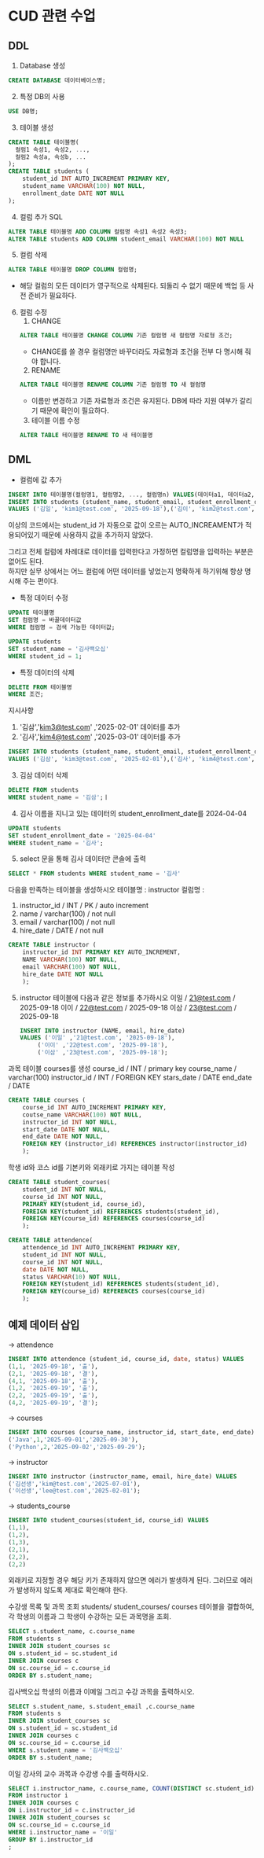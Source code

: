 # CUD 관련 수업

## DDL

1. Database 생성

```sql
CREATE DATABASE 데이터베이스명;
```

2. 특정 DB의 사용

```sql
USE DB명;
```

3. 테이블 생성

```sql
CREATE TABLE 테이블명(
  컬럼1 속성1, 속성2, ...,
  컬럼2 속성a, 속성b, ...
);
CREATE TABLE students (
	student_id INT AUTO_INCREMENT PRIMARY KEY,
	student_name VARCHAR(100) NOT NULL,
	enrollment_date DATE NOT NULL
);
```

4. 컬럼 추가 SQL

```sql
ALTER TABLE 테이블명 ADD COLUMN 컬럼명 속성1 속성2 속성3;
ALTER TABLE students ADD COLUMN student_email VARCHAR(100) NOT NULL
```

5. 컬럼 삭제

```sql
ALTER TABLE 테이블명 DROP COLUMN 컬럼명;
```

- 해당 컬럼의 모든 데이터가 영구적으로 삭제된다. 되돌리 수 없기 때문에 백업 등 사전 준비가 필요하다.

6. 컬럼 수정
   1. CHANGE
   ```sql
   ALTER TABLE 테이블명 CHANGE COLUMN 기존 컬럼명 새 컬럼명 자료형 조건;
   ```
   - CHANGE를 쓸 경우 컬럼명만 바꾸더라도 자료형과 조건을 전부 다 명시해 줘야 합니다.
   2. RENAME
   ```sql
   ALTER TABLE 테이블명 RENAME COLUMN 기존 컬럼명 TO 새 컬럼명
   ```
   - 이름만 변경하고 기존 자료형과 조건은 유지된다. DB에 따라 지원 여부가 갈리기 때문에 확인이 필요하다.
   3. 테이블 이름 수정
   ```sql
   ALTER TABLE 테이블명 RENAME TO 새 테이블명
   ```

## DML

- 컬럼에 값 추가

```sql
INSERT INTO 테이블명(컬럼명1, 컬럼명2, ..., 컬럼명n) VALUES(데이터a1, 데이터a2, ..., 데이터an),(데이터b1, 데이터b2, ..., 데이터bn);
INSERT INTO students (student_name, student_email, student_enrollment_date)
VALUES ('김일', 'kim1@test.com', '2025-09-18'),('김이', 'kim2@test.com', '2025-01-01');
```

이상의 코드에서는 student_id 가 자동으로 값이 오르는 AUTO_INCREAMENT가 적용되어있기 때문에 사용하지 값을 추가하지 않았다.

그리고 전체 컬럼에 차례대로 데이터를 입력한다고 가정하면 컬럼명을 입력하는 부분은 없어도 된다.  
하지만 실무 상에서는 어느 컬럼에 어떤 데이터를 넣었는지 명확하게 하기위해 항상 명시해 주는 편이다.

- 특정 데이터 수정

```sql
UPDATE 테이블명
SET 컴럼명 = 바꿀데이터값
WHERE 컴럼명 = 검색 가능한 데이터값;

UPDATE students
SET student_name = '김사백오십'
WHERE student_id = 1;
```

- 특정 데이터의 삭제

```sql
DELETE FROM 테이블명
WHERE 조건;


```

지시사항

1. '김삼','kim3@test.com' ,'2025-02-01' 데이터를 추가
2. '김사','kim4@test.com' ,'2025-03-01' 데이터를 추가

```sql
INSERT INTO students (student_name, student_email, student_enrollment_date)
VALUES ('김삼', 'kim3@test.com', '2025-02-01'),('김사', 'kim4@test.com', '2025-03-01')
```

3. 김삼 데이터 삭제

```sql
DELETE FROM students
WHERE student_name = '김삼';ㅣ
```

4. 김사 이름을 지니고 있는 데이터의 student_enrollment_date를 2024-04-04

```sql
UPDATE students
SET student_enrollment_date = '2025-04-04'
WHERE student_name = '김사';
```

5. select 문을 통해 김사 데이터만 콘솔에 출력

```sql
SELECT * FROM students WHERE student_name = '김사'
```

다음을 만족하는 테이블을 생성하시오
테이블명 : instructor
컬럼명 :

1. instructor_id / INT / PK / auto increment
2. name / varchar(100) / not null
3. email / varchar(100) / not null
4. hire_date / DATE / not null

```sql
CREATE TABLE instructor (
	instructor_id INT PRIMARY KEY AUTO_INCREMENT,
	NAME VARCHAR(100) NOT NULL,
	email VARCHAR(100) NOT NULL,
	hire_date DATE NOT NULL
	);
```

5. instructor 테이블에 다음과 같은 정보를 추가하시오
   이일 / 21@test.com / 2025-09-18
   이이 / 22@test.com / 2025-09-18
   이삼 / 23@test.com / 2025-09-18
   ```sql
   INSERT INTO instructor (NAME, email, hire_date)
   VALUES ('이일' ,'21@test.com', '2025-09-18'),
   		('이이' ,'22@test.com', '2025-09-18'),
   		('이삼' ,'23@test.com', '2025-09-18');
   ```

과목 테이블 courses를 생성
course_id / INT / primary key
course_name / varchar(100)
instructor_id / INT / FOREIGN KEY
stars_date / DATE
end_date / DATE

```sql
CREATE TABLE courses (
	course_id INT AUTO_INCREMENT PRIMARY KEY,
	coutse_name VARCHAR(100) NOT NULL,
	instructor_id INT NOT NULL,
	start_date DATE NOT NULL,
	end_date DATE NOT NULL,
	FOREIGN KEY (instructor_id) REFERENCES instructor(instructor_id)
	);
```

학생 id와 코스 id를 기본키와 외래키로 가지는 테이블 작성

```sql
CREATE TABLE student_courses(
	student_id INT NOT NULL,
	course_id INT NOT NULL,
	PRIMARY KEY(student_id, course_id),
	FOREIGN KEY(student_id) REFERENCES students(student_id),
	FOREIGN KEY(course_id) REFERENCES courses(course_id)
	);
```

```sql
CREATE TABLE attendence(
	attendence_id INT AUTO_INCREMENT PRIMARY KEY,
	student_id INT NOT NULL,
	course_id INT NOT NULL,
	date DATE NOT NULL,
	status VARCHAR(10) NOT NULL,
	FOREIGN KEY(student_id) REFERENCES students(student_id),
	FOREIGN KEY(course_id) REFERENCES courses(course_id)
	);
```

## 예제 데이터 삽입

-> attendence

```sql
INSERT INTO attendence (student_id, course_id, date, status) VALUES
(1,1, '2025-09-18', '출'),
(2,1, '2025-09-18', '결'),
(4,1, '2025-09-18', '출'),
(1,2, '2025-09-19', '출'),
(2,2, '2025-09-19', '출'),
(4,2, '2025-09-19', '결');
```

-> courses

```sql
INSERT INTO courses (course_name, instructor_id, start_date, end_date) VALUES
('Java',1,'2025-09-01','2025-09-30'),
('Python',2,'2025-09-02','2025-09-29');
```

-> instructor

```sql
INSERT INTO instructor (instructor_name, email, hire_date) VALUES
('김선생','kim@test.com','2025-07-01'),
('이선생','lee@test.com','2025-02-01');
```

-> students_course

```sql
INSERT INTO student_courses(student_id, course_id) VALUES
(1,1),
(1,2),
(1,3),
(2,1),
(2,2),
(2,2)
```

외래키로 지정할 경우 해당 키가 존재하지 않으면 에러가 발생하게 된다. 그러므로 에러가 발생하지 않도록 제대로 확인해야 한다.

수강생 목록 및 과목 조회
students/ student_courses/ courses 테이블을 결합하여, 각 학생의 이름과 그 학생이 수강하는 모든 과목명을 조회.

```sql
SELECT s.student_name, c.course_name
FROM students s
INNER JOIN student_courses sc
ON s.student_id = sc.student_id
INNER JOIN courses c
ON sc.course_id = c.course_id
ORDER BY s.student_name;
```

김사백오십 학생의 이름과 이메일 그리고 수강 과목을 출력하시오.

```sql
SELECT s.student_name, s.student_email ,c.course_name
FROM students s
INNER JOIN student_courses sc
ON s.student_id = sc.student_id
INNER JOIN courses c
ON sc.course_id = c.course_id
WHERE s.student_name = '김사백오십'
ORDER BY s.student_name;
```

이일 강사의 교수 과목과 수강생 수를 출력하시오.

```sql
SELECT i.instructor_name, c.course_name, COUNT(DISTINCT sc.student_id) AS student_cnt
FROM instructor i
INNER JOIN courses c
ON i.instructor_id = c.instructor_id
INNER JOIN student_courses sc
ON sc.course_id = c.course_id
WHERE i.instructor_name = '이일'
GROUP BY i.instructor_id
;
```
